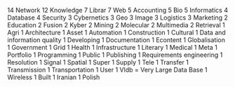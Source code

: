 14	Network
12	Knowledge
7	Librar
7	Web
5	Accounting
5	Bio
5	Informatics
4	Database
4	Security
3	Cybernetics
3	Geo
3	Image
3	Logistics
3	Marketing
2	Education
2	Fusion
2	Kyber
2	Mining
2	Molecular
2	Multimedia
2	Retrieval
1	Agri
1	Architecture
1	Asset
1	Automation
1	Construction
1	Cultural
1	Data and information quality
1	Developing
1	Documentation
1	Econtent
1	Globalisation
1	Government
1	Grid
1	Health
1	Infrastructure
1	Literary
1	Medical
1	Meta
1	Portfolio
1	Programming
1	Public
1	Publishing
1	Requirements engineering
1	Resolution
1	Signal
1	Spatial
1	Super
1	Supply
1	Tele
1	Transfer
1	Transmission
1	Transportation
1	User
1	Vldb = Very Large Data Base
1	Wireless
1	Built
1	Iranian
1	Polish
